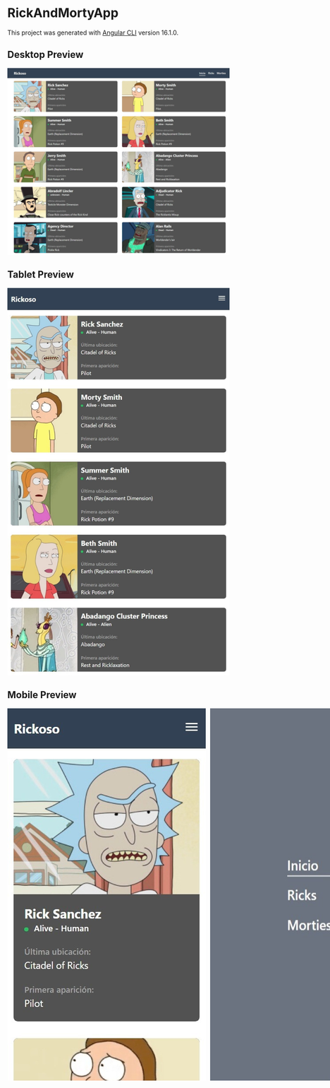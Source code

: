 # RickAndMortyApp

This project was generated with [Angular CLI](https://github.com/angular/angular-cli) version 16.1.0.

## Desktop Preview

![Desktop Preview](/public/imgs/desktop-prev.jpeg)

## Tablet Preview

![Tablet Preview](/public/imgs/tablet-prev.jpeg)

## Mobile Preview

<div style="display:flex;gap:10px;">
  <img src="/public/imgs/mobile-prev.jpeg" alt="Mobile Preview">
  <img src="/public/imgs/responsive-nav-prev.jpeg" alt="Responsive Navbar">
<div>

## Development server

Run `ng serve` for a dev server. Navigate to `http://localhost:4200/`. The application will automatically reload if you change any of the source files.

## Code scaffolding

Run `ng generate component component-name` to generate a new component. You can also use `ng generate directive|pipe|service|class|guard|interface|enum|module`.

## Build

Run `ng build` to build the project. The build artifacts will be stored in the `dist/` directory.

## Running unit tests

Run `ng test` to execute the unit tests via [Karma](https://karma-runner.github.io).

## Running end-to-end tests

Run `ng e2e` to execute the end-to-end tests via a platform of your choice. To use this command, you need to first add a package that implements end-to-end testing capabilities.

## Further help

To get more help on the Angular CLI use `ng help` or go check out the [Angular CLI Overview and Command Reference](https://angular.io/cli) page.
